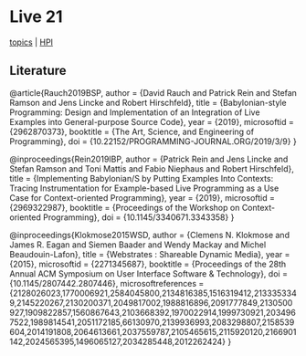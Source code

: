 # Live 21 

[topics](Live21_Topics.pdf) | [HPI](https://hpi.de/studium/im-studium/lehrveranstaltungen/it-systems-engineering-ma/lehrveranstaltung/sose-21-3179-live-programming.html)

<script>
var url = "https://lively-kernel.org/lively4/lively4-seminars/Live2021/Live21_Topics.txt"

var value;
(async () => {
  value = await fetch(url).then(r => r.text())
  var topics =  value.split("\n")
    .filter(ea => ea.match("Topic: "))
    .map(ea => ea.replace(/[0-9]\/[0-9]/,"")).uniq().sort()
    
  return <ul>{...topics.map(ea => <li>{ea}</li>)}</ul>
})()

</script>


## Literature

<lively-bibtex>

@article{Rauch2019BSP,
    author = {David Rauch and Patrick Rein and Stefan Ramson and Jens Lincke and Robert Hirschfeld},
    title = {Babylonian-style Programming: Design and Implementation of an Integration of Live Examples into General-purpose Source Code},
    year = {2019},
    microsoftid = {2962870373},
    booktitle = {The Art, Science, and Engineering of Programming},
    doi = {10.22152/PROGRAMMING-JOURNAL.ORG/2019/3/9}
}

@inproceedings{Rein2019IBP,
    author = {Patrick Rein and Jens Lincke and Stefan Ramson and Toni Mattis and Fabio Niephaus and Robert Hirschfeld},
    title = {Implementing Babylonian/S by Putting Examples Into Contexts: Tracing Instrumentation for Example-based Live Programming as a Use Case for Context-oriented Programming},
    year = {2019},
    microsoftid = {2969322987},
    booktitle = {Proceedings of the Workshop on Context-oriented Programming},
    doi = {10.1145/3340671.3343358}
}

@inproceedings{Klokmose2015WSD,
    author = {Clemens N. Klokmose and James R. Eagan and Siemen Baader and Wendy Mackay and Michel Beaudouin-Lafon},
    title = {Webstrates : Shareable Dynamic Media},
    year = {2015},
    microsoftid = {2271345687},
    booktitle = {Proceedings of the 28th Annual ACM Symposium on User Interface Software & Technology},
    doi = {10.1145/2807442.2807446},
    microsoftreferences = {2128026023,1770006921,2584045800,2134816385,1516319412,2133353349,2145220267,2130200371,2049817002,1988816896,2091777849,2130500927,1909822857,1560867643,2103668392,1970022914,1999730921,2034967522,1989814541,2051172185,66130970,2139936993,2083298807,2158539604,2014191808,2064613661,2037559787,2105465615,2115920120,2166901142,2024565395,1496065127,2034285448,2012262424}
}    
    
</lively-bibtex>
